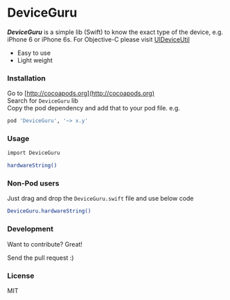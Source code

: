 # DeviceGuru

***DeviceGuru*** is a simple lib (Swift) to know the exact type of the device, e.g. iPhone 6 or iPhone 6s. For Objective-C please visit [UIDeviceUtil](https://github.com/InderKumarRathore/UIDeviceUtil)
  - Easy to use
  - Light weight


### Installation

Go to [http://cocoapods.org](http://cocoapods.org) <br>
Search for `DeviceGuru` lib <br>
Copy the pod dependency and add that to your pod file. e.g.

```sh
pod 'DeviceGuru', '~> x.y'
```

### Usage
```sh
import DeviceGuru

hardwareString()
```

### Non-Pod users
Just drag and drop the `DeviceGuru.swift` file and use below code
```sh
DeviceGuru.hardwareString()
```

### Development

Want to contribute? Great!

Send the pull request :)


### License
MIT

